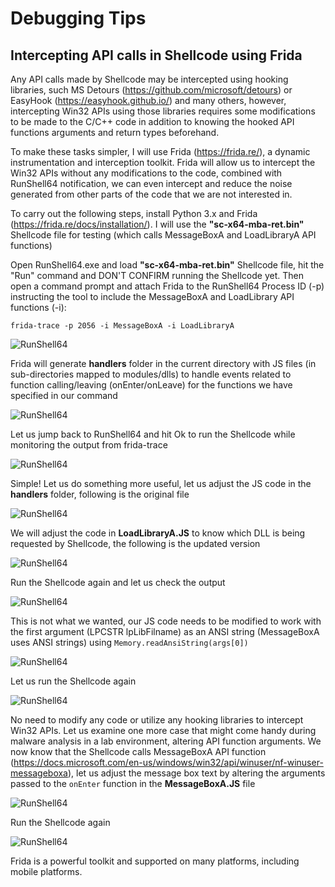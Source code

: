 # Debugging Tips

## Intercepting API calls in Shellcode using Frida

Any API calls made by Shellcode may be intercepted using hooking libraries, such MS Detours (https://github.com/microsoft/detours) or EasyHook (https://easyhook.github.io/) and many others, however, intercepting Win32 APIs using those libraries requires some modifications to be made to the C/C++ code in addition to knowing the hooked API functions arguments and return types beforehand.

To make these tasks simpler, I will use Frida (https://frida.re/), a dynamic instrumentation and interception toolkit. Frida will allow us to intercept the Win32 APIs without any modifications to the code, combined with RunShell64 notification, we can even intercept and reduce the noise generated from other parts of the code that we are not interested in.

To carry out the following steps, install Python 3.x and Frida (https://frida.re/docs/installation/). I will use the **"sc-x64-mba-ret.bin"** Shellcode file for testing (which calls MessageBoxA and LoadLibraryA API functions)

Open RunShell64.exe and load **"sc-x64-mba-ret.bin"** Shellcode file, hit the "Run" command and DON'T CONFIRM running the Shellcode yet. 
Then open a command prompt and attach Frida to the RunShell64 Process ID (-p) instructing the tool to include the MessageBoxA and LoadLibrary API functions (-i):

`frida-trace -p 2056 -i MessageBoxA -i LoadLibraryA`

![RunShell64](https://github.com/nshalabi/RunShell64/blob/master/Art/FRIDA/1.PNG "RunShell64")

Frida will generate **__handlers__** folder in the current directory with JS files (in sub-directories mapped to modules/dlls) to handle events related to function calling/leaving (onEnter/onLeave) for the  functions we have specified in our command

![RunShell64](https://github.com/nshalabi/RunShell64/blob/master/Art/FRIDA/1.5.PNG "RunShell64")

Let us jump back to RunShell64 and hit Ok to run the Shellcode while monitoring the output from frida-trace

![RunShell64](https://github.com/nshalabi/RunShell64/blob/master/Art/FRIDA/2.PNG "RunShell64")

Simple! Let us do something more useful, let us adjust the JS code in the **__handlers__** folder, following is the original file

![RunShell64](https://github.com/nshalabi/RunShell64/blob/master/Art/FRIDA/3.PNG "RunShell64")

We will adjust the code in **LoadLibraryA.JS** to know which DLL is being requested by Shellcode, the following is the updated version

![RunShell64](https://github.com/nshalabi/RunShell64/blob/master/Art/FRIDA/4.PNG "RunShell64")

Run the Shellcode again and let us check the output

![RunShell64](https://github.com/nshalabi/RunShell64/blob/master/Art/FRIDA/5.PNG "RunShell64")

This is not what we wanted, our JS code needs to be modified to work with the first argument (LPCSTR lpLibFilname) as an ANSI string (MessageBoxA uses ANSI strings) using `Memory.readAnsiString(args[0])`

![RunShell64](https://github.com/nshalabi/RunShell64/blob/master/Art/FRIDA/6.PNG "RunShell64")

Let us run the Shellcode again

![RunShell64](https://github.com/nshalabi/RunShell64/blob/master/Art/FRIDA/7.PNG "RunShell64")

No need to modify any code or utilize any hooking libraries to intercept Win32 APIs. Let us examine one more case that might come handy during malware analysis in a lab environment, altering API function arguments. We now know that the Shellcode calls MessageBoxA API function (https://docs.microsoft.com/en-us/windows/win32/api/winuser/nf-winuser-messageboxa), let us adjust the message box text by altering the arguments passed to the `onEnter` function in the **MessageBoxA.JS** file

![RunShell64](https://github.com/nshalabi/RunShell64/blob/master/Art/FRIDA/8.PNG "RunShell64")

Run the Shellcode again

![RunShell64](https://github.com/nshalabi/RunShell64/blob/master/Art/FRIDA/9.PNG "RunShell64")

Frida is a powerful toolkit and supported on many platforms, including mobile platforms.

